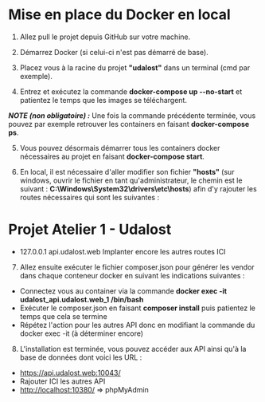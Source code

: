 # Mise en place du Docker en local

1. Allez pull le projet depuis GitHub sur votre machine.

2. Démarrez Docker (si celui-ci n'est pas démarré de base).

3. Placez vous à la racine du projet <b>"udalost"</b> dans un terminal (cmd par exemple).

4. Entrez et exécutez la commande <b>docker-compose up --no-start</b> et patientez le temps que les images se téléchargent.

<b><i>NOTE (non obligatoire) :</i></b> Une fois la commande précédente terminée, vous pouvez par exemple retrouver les containers en faisant <b>docker-compose ps</b>.

5. Vous pouvez désormais démarrer tous les containers docker nécessaires au projet en faisant <b>docker-compose start</b>.

6. En local, il est nécessaire d'aller modifier son fichier <b>"hosts"</b> (sur windows, ouvrir le fichier en tant qu'administrateur, le chemin est le suivant : <b>C:\Windows\System32\drivers\etc\hosts</b>) afin d'y rajouter les routes nécessaires qui sont les suivantes :

# Projet Atelier 1 - Udalost

- 127.0.0.1 api.udalost.web
  Implanter encore les autres routes ICI

7. Allez ensuite exécuter le fichier composer.json pour générer les vendor dans chaque conteneur docker en suivant les indications suivantes :

- Connectez vous au container via la commande <b>docker exec -it udalost_api.udalost.web_1 /bin/bash</b>
- Exécuter le composer.json en faisant <b>composer install</b> puis patientez le temps que cela se termine
- Répétez l'action pour les autres API donc en modifiant la commande du docker exec -it (à déterminer encore)

8. L'installation est terminée, vous pouvez accéder aux API ainsi qu'à la base de données dont voici les URL :

- <a href="https://api.udalost.web:10043/">https://api.udalost.web:10043/</a>
- Rajouter ICI les autres API
- <a href="http://localhost:10380/">http://localhost:10380/</a> => phpMyAdmin
